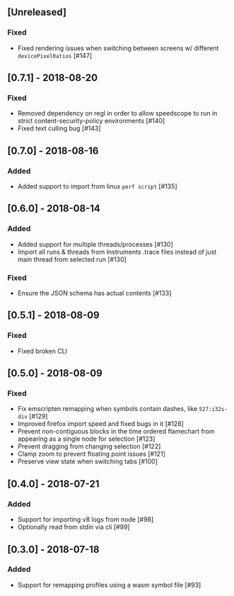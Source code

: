 ## [Unreleased]

### Fixed

* Fixed rendering issues when switching between screens w/ different `devicePixelRatios` [#147]

## [0.7.1] - 2018-08-20

### Fixed

* Removed dependency on regl in order to allow speedscope to run in strict content-security-policy environments [#140]
* Fixed text culling bug [#143]

## [0.7.0] - 2018-08-16

### Added

* Added support to import from linux `perf script` [#135]

## [0.6.0] - 2018-08-14

### Added

* Added support for multiple threads/processes [#130]
* Import all runs & threads from Instruments .trace files instead of just main thread from selected run [#130]

### Fixed

* Ensure the JSON schema has actual contents [#133]

## [0.5.1] - 2018-08-09

### Fixed

* Fixed broken CLI

## [0.5.0] - 2018-08-09

### Fixed

* Fix emscripten remapping when symbols contain dashes, like `527:i32s-div` [#129]
* Improved firefox import speed and fixed bugs in it [#128]
* Prevent non-contiguous blocks in the time ordered flamechart from appearing as a single node for selection [#123]
* Prevent dragging from changing selection [#122]
* Clamp zoom to prevent floating point issues [#121]
* Preserve view state when switching tabs [#100]

## [0.4.0] - 2018-07-21

### Added

* Support for importing v8 logs from node [#98]
* Optionally read from stdin via cli [#99]

## [0.3.0] - 2018-07-18

### Added

* Support for remapping profiles using a wasm symbol file [#93]
